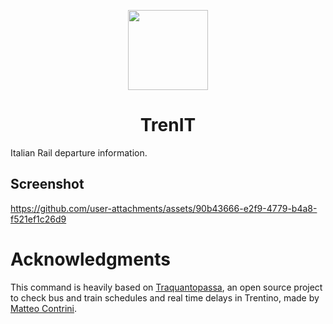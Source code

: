 <p align="center">
  <img src="https://github.com/user-attachments/assets/79d7c489-843d-49a0-9ec4-9f755c7f6531" width="128">
  <h1 align="center">TrenIT</h1>
</p>

Italian Rail departure information.

## Screenshot
https://github.com/user-attachments/assets/90b43666-e2f9-4779-b4a8-f521ef1c26d9

# Acknowledgments
This command is heavily based on [Traquantopassa](https://github.com/matteocontrini/traquantopassa), an open source project to check bus and train schedules and real time delays in Trentino, made by [Matteo Contrini](https://github.com/matteocontrini).
